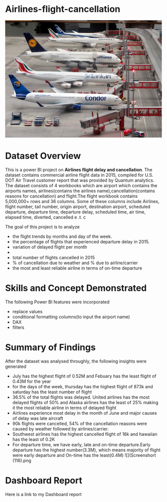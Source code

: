 # Airlines-flight-cancellation

![](Airport.jpg)

# Dataset Overview
This is a power BI project on **Airlines flight delay and cancellation**. The dataset contains commercial airline flight data in 2015, compiled for U.S. DOT Air Travel customer report that was provided by Quantum analytics.
The dataset consists of 4 workbooks which are airport which contains the airports names, airlines(contains the airlines name),cancellation(contains reasons for cancellation) and flight.The flight workbook contains 5,000,000+ rows and 36 columns. Some of these columns include Airlines, flight number, tail number, origin airport, destination airport, scheduled departure, departure time, departure delay, scheduled time, air time, elapsed time, diverted, cancelled e .t. c

The goal of this project is to analyze 
- the flight trends by months and day of the week. 
- the percentage of flights that experienced departure delay in 2015.
- variation of delayed flight per month
- 
- total number of flights cancelled in 2015
- % of cancellation due to weather and % due to airline/carrier
- the most and least reliable airline in terms of on-time departure

# Skills and Concept Demonstrated 
The following Power BI features were incorporated
- replace values
- conditional formatting columns(to input the airport name)
- DAX
- filters

# Summary of Findings

After the dataset was analysed throughly, the following insights were generated
 - July has the highest flight of 0.52M and Febuary has the least flight of 0.43M for the year
 - for the days of the week, thursday has the highest flight of 873k and saturday has the least number of flight
 - 36.5% of the total flights was delayed. United airlines has the most delayed flights of 50% and Alaska airlines has the least of 25% making it the most      reliable airline in terms of delayed flight
 - Airlines experience most delay in the month of June and major causes of delay was late aircraft
 - 90k flights were cancelled, 54% of the cancellation reasons were caused by weather followed by airlines/carrier. 
 - Southwest airlines has the highest cancelled flight of 16k and hawaiian has the least of 0.2K 
 - For departure time, we have early, late and on-time departure.Early departure has the highest number(3.3M), which means majority of flight were early departure and On-time has the least(0.4M)
 ![](Screenshort (116).png
 # Dashboard Report 
 Here is a link to my Dashboard report

